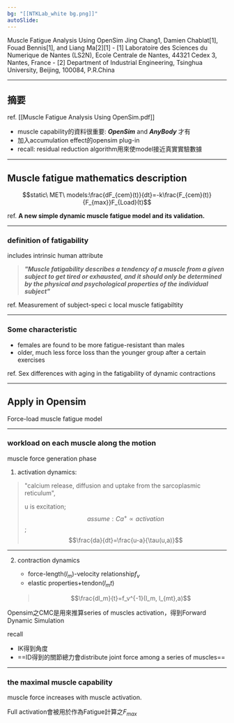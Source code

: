 ```yaml
---
bg: "[[NTKLab_white bg.png]]"
autoSlide:
---
```


<style>
    .reveal {
        font-family: 'Times New Roman', '標楷體';
        font-size: 30px;
        text-align: left;
        color: black;
        background-size: cover;
        background-position: center;
	}
	.reveal h1,
	.reveal h2,
	.reveal h3,
	.reveal h4,
	.reveal h5,
	.reveal h6 {
	  font-family: 'Times New Roman', '標楷體';
	  color: black;
	}
	.with-border{
		border: 1px solid red;
	}
</style>
<grid drag="70 10" drop="-3 40">
Muscle Fatigue Analysis Using OpenSim
<!-- element style="font-size: 40px;align: left; text-align: left;color: white"-->
</grid>

<grid drag="80 10" drop="-3 70">
Jing Chang1, Damien Chablat[1], Fouad Bennis[1], and Liang Ma[2][1] 
- [1] Laboratoire des Sciences du Numerique de Nantes (LS2N), Ecole Centrale de Nantes, 44321 Cedex 3, Nantes, France 
- [2]  Department of Industrial Engineering, Tsinghua University, Beijing, 100084, P.R.China
</grid>
<!-- slide bg="[[NTKLab_white bg_cover_resize.png]]"element style="font-size: 25px"-->

---
## 摘要
ref. [[Muscle Fatigue Analysis Using OpenSim.pdf]]
- muscle capability的資料很重要: ***OpenSim*** and ***AnyBody*** 才有
- 加入accumulation effect的opensim plug-in
- recall: residual reduction algorithm用來使model接近真實實驗數據

---
## Muscle fatigue mathematics description
$$static\ MET\ models:\frac{dF_{cem}(t)}{dt}=-k\frac{F_{cem}(t)}{F_{max}}F_{Load}(t)$$

ref. **A new simple dynamic muscle fatigue model and its validation.**

---
### definition of fatigability 
includes intrinsic human attribute
>***"Muscle fatigability describes a tendency of a muscle from a given subject to get tired or exhausted, and it should only be determined by the physical and psychological properties of the individual subject"***

ref. Measurement of subject-speci c local muscle fatigabiltity

---
### Some characteristic
- females are found to be more fatigue-resistant than males
- older, much less force loss than the younger group after a certain exercises

ref. Sex differences with aging in the fatigability of dynamic contractions

---
## Apply in Opensim
Force-load muscle fatigue model

---
### workload on each muscle along the motion
muscle force generation phase

1. activation dynamics:
>"calcium release, diffusion and uptake from the sarcoplasmic reticulum",
>
>u is excitation; $$assume:Ca^+ \propto activation$$;
>$$\frac{da}{dt}=\frac{u-a}{\tau(u,a)}$$

---
2. contraction dynamics
	- force-length($l_m$)-velocity relationship$f_v$
	- elastic properties+tendon($l_mt$)	
	
	>$$\frac{dl_m}{t}=f_v^{-1}(l_m, l_{mt},a)$$

Opensim之CMC是用來推算series of muscles activation，得到Forward Dynamic Simulation

recall
- IK得到角度
- ==ID得到的關節總力會distribute joint force among a series of muscles==

---
### the maximal muscle capability
muscle force increases with muscle activation.

Full activation會被用於作為Fatigue計算之$F_{max}$

